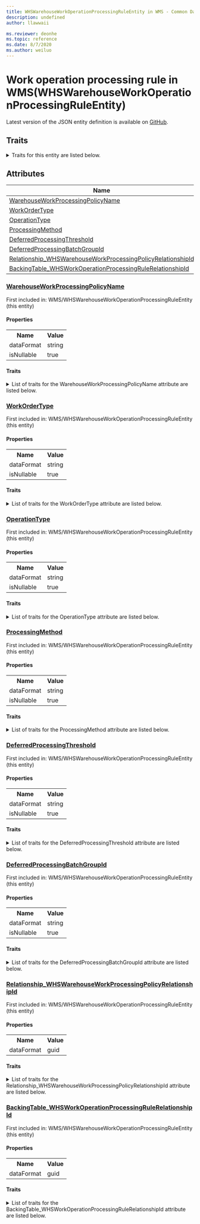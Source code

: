 ```yaml
---
title: WHSWarehouseWorkOperationProcessingRuleEntity in WMS - Common Data Model | Microsoft Docs
description: undefined
author: llawwaii

ms.reviewer: deonhe
ms.topic: reference
ms.date: 8/7/2020
ms.author: weiluo
---
```


# Work operation processing rule in WMS(WHSWarehouseWorkOperationProcessingRuleEntity)

  
 Latest version of the JSON entity definition is available on <a href="https://github.com/Microsoft/CDM/tree/master/schemaDocuments/core/operationsCommon/Entities/SupplyChain/WMS/WHSWarehouseWorkOperationProcessingRuleEntity.cdm.json" target="_blank">GitHub</a>.  

## Traits

<details>
<summary>Traits for this entity are listed below.  
</summary>

**is.CDM.entityVersion**  
  <table><tr><th>Parameter</th><th>Value</th><th>Data type</th><th>Explanation</th></tr><tr><td>versionNumber</td><td>"1.1"</td><td>string</td><td>semantic version number of the entity</td></tr></table>

**is.application.releaseVersion**  
  <table><tr><th>Parameter</th><th>Value</th><th>Data type</th><th>Explanation</th></tr><tr><td>releaseVersion</td><td>"10.0.13.0"</td><td>string</td><td>semantic version number of the application introducing this entity</td></tr></table>

**is.localized.displayedAs**  
  Holds the list of language specific display text for an object.  <table><tr><th>Parameter</th><th>Value</th><th>Data type</th><th>Explanation</th></tr><tr><td>localizedDisplayText</td><td><table><tr><th>languageTag</th><th>displayText</th></tr><tr><td>en</td><td>Work operation processing rule</td></tr></table></td><td>entity</td><td>a reference to the constant entity holding the list of localized text</td></tr></table>

</details>

## Attributes

|Name|Description|First Included in Instance|
|---|---|---|
|[WarehouseWorkProcessingPolicyName](#WarehouseWorkProcessingPolicyName)||<a href="WHSWarehouseWorkOperationProcessingRuleEntity.md" target="_blank">WMS/WHSWarehouseWorkOperationProcessingRuleEntity</a>|
|[WorkOrderType](#WorkOrderType)||<a href="WHSWarehouseWorkOperationProcessingRuleEntity.md" target="_blank">WMS/WHSWarehouseWorkOperationProcessingRuleEntity</a>|
|[OperationType](#OperationType)||<a href="WHSWarehouseWorkOperationProcessingRuleEntity.md" target="_blank">WMS/WHSWarehouseWorkOperationProcessingRuleEntity</a>|
|[ProcessingMethod](#ProcessingMethod)||<a href="WHSWarehouseWorkOperationProcessingRuleEntity.md" target="_blank">WMS/WHSWarehouseWorkOperationProcessingRuleEntity</a>|
|[DeferredProcessingThreshold](#DeferredProcessingThreshold)||<a href="WHSWarehouseWorkOperationProcessingRuleEntity.md" target="_blank">WMS/WHSWarehouseWorkOperationProcessingRuleEntity</a>|
|[DeferredProcessingBatchGroupId](#DeferredProcessingBatchGroupId)||<a href="WHSWarehouseWorkOperationProcessingRuleEntity.md" target="_blank">WMS/WHSWarehouseWorkOperationProcessingRuleEntity</a>|
|[Relationship_WHSWarehouseWorkProcessingPolicyRelationshipId](#Relationship_WHSWarehouseWorkProcessingPolicyRelationshipId)||<a href="WHSWarehouseWorkOperationProcessingRuleEntity.md" target="_blank">WMS/WHSWarehouseWorkOperationProcessingRuleEntity</a>|
|[BackingTable_WHSWorkOperationProcessingRuleRelationshipId](#BackingTable_WHSWorkOperationProcessingRuleRelationshipId)||<a href="WHSWarehouseWorkOperationProcessingRuleEntity.md" target="_blank">WMS/WHSWarehouseWorkOperationProcessingRuleEntity</a>|

### <a href=#WarehouseWorkProcessingPolicyName name="WarehouseWorkProcessingPolicyName">WarehouseWorkProcessingPolicyName</a>

First included in: WMS/WHSWarehouseWorkOperationProcessingRuleEntity (this entity)  

#### Properties

<table><tr><th>Name</th><th>Value</th></tr><tr><td>dataFormat</td><td>string</td></tr><tr><td>isNullable</td><td>true</td></tr></table>

#### Traits

<details>
<summary>List of traits for the WarehouseWorkProcessingPolicyName attribute are listed below.</summary>

**is.dataFormat.character**  
**is.dataFormat.big**  
**is.dataFormat.array**  
**is.nullable**  
The attribute value may be set to NULL.  

**is.dataFormat.character**  
**is.dataFormat.array**  
</details>

### <a href=#WorkOrderType name="WorkOrderType">WorkOrderType</a>

First included in: WMS/WHSWarehouseWorkOperationProcessingRuleEntity (this entity)  

#### Properties

<table><tr><th>Name</th><th>Value</th></tr><tr><td>dataFormat</td><td>string</td></tr><tr><td>isNullable</td><td>true</td></tr></table>

#### Traits

<details>
<summary>List of traits for the WorkOrderType attribute are listed below.</summary>

**is.dataFormat.character**  
**is.dataFormat.big**  
**is.dataFormat.array**  
**is.nullable**  
The attribute value may be set to NULL.  

**is.dataFormat.character**  
**is.dataFormat.array**  
</details>

### <a href=#OperationType name="OperationType">OperationType</a>

First included in: WMS/WHSWarehouseWorkOperationProcessingRuleEntity (this entity)  

#### Properties

<table><tr><th>Name</th><th>Value</th></tr><tr><td>dataFormat</td><td>string</td></tr><tr><td>isNullable</td><td>true</td></tr></table>

#### Traits

<details>
<summary>List of traits for the OperationType attribute are listed below.</summary>

**is.dataFormat.character**  
**is.dataFormat.big**  
**is.dataFormat.array**  
**is.nullable**  
The attribute value may be set to NULL.  

**is.dataFormat.character**  
**is.dataFormat.array**  
</details>

### <a href=#ProcessingMethod name="ProcessingMethod">ProcessingMethod</a>

First included in: WMS/WHSWarehouseWorkOperationProcessingRuleEntity (this entity)  

#### Properties

<table><tr><th>Name</th><th>Value</th></tr><tr><td>dataFormat</td><td>string</td></tr><tr><td>isNullable</td><td>true</td></tr></table>

#### Traits

<details>
<summary>List of traits for the ProcessingMethod attribute are listed below.</summary>

**is.dataFormat.character**  
**is.dataFormat.big**  
**is.dataFormat.array**  
**is.nullable**  
The attribute value may be set to NULL.  

**is.dataFormat.character**  
**is.dataFormat.array**  
</details>

### <a href=#DeferredProcessingThreshold name="DeferredProcessingThreshold">DeferredProcessingThreshold</a>

First included in: WMS/WHSWarehouseWorkOperationProcessingRuleEntity (this entity)  

#### Properties

<table><tr><th>Name</th><th>Value</th></tr><tr><td>dataFormat</td><td>string</td></tr><tr><td>isNullable</td><td>true</td></tr></table>

#### Traits

<details>
<summary>List of traits for the DeferredProcessingThreshold attribute are listed below.</summary>

**is.dataFormat.character**  
**is.dataFormat.big**  
**is.dataFormat.array**  
**is.nullable**  
The attribute value may be set to NULL.  

**is.dataFormat.character**  
**is.dataFormat.array**  
</details>

### <a href=#DeferredProcessingBatchGroupId name="DeferredProcessingBatchGroupId">DeferredProcessingBatchGroupId</a>

First included in: WMS/WHSWarehouseWorkOperationProcessingRuleEntity (this entity)  

#### Properties

<table><tr><th>Name</th><th>Value</th></tr><tr><td>dataFormat</td><td>string</td></tr><tr><td>isNullable</td><td>true</td></tr></table>

#### Traits

<details>
<summary>List of traits for the DeferredProcessingBatchGroupId attribute are listed below.</summary>

**is.dataFormat.character**  
**is.dataFormat.big**  
**is.dataFormat.array**  
**is.nullable**  
The attribute value may be set to NULL.  

**is.dataFormat.character**  
**is.dataFormat.array**  
</details>

### <a href=#Relationship_WHSWarehouseWorkProcessingPolicyRelationshipId name="Relationship_WHSWarehouseWorkProcessingPolicyRelationshipId">Relationship_WHSWarehouseWorkProcessingPolicyRelationshipId</a>

First included in: WMS/WHSWarehouseWorkOperationProcessingRuleEntity (this entity)  

#### Properties

<table><tr><th>Name</th><th>Value</th></tr><tr><td>dataFormat</td><td>guid</td></tr></table>

#### Traits

<details>
<summary>List of traits for the Relationship_WHSWarehouseWorkProcessingPolicyRelationshipId attribute are listed below.</summary>

**is.dataFormat.character**  
**is.dataFormat.big**  
**is.dataFormat.array**  
**is.dataFormat.guid**  
**means.identity.entityId**  
**is.linkedEntity.identifier**  
Marks the attribute(s) that hold foreign key references to a linked (used as an attribute) entity. This attribute is added to the resolved entity to enumerate the referenced entities.  <table><tr><th>Parameter</th><th>Value</th><th>Data type</th><th>Explanation</th></tr><tr><td>entityReferences</td><td>empty table</td><td>entity</td><td>a reference to the constant entity holding the list of entity references</td></tr></table>

**is.dataFormat.guid**  
**is.dataFormat.character**  
**is.dataFormat.array**  
</details>

### <a href=#BackingTable_WHSWorkOperationProcessingRuleRelationshipId name="BackingTable_WHSWorkOperationProcessingRuleRelationshipId">BackingTable_WHSWorkOperationProcessingRuleRelationshipId</a>

First included in: WMS/WHSWarehouseWorkOperationProcessingRuleEntity (this entity)  

#### Properties

<table><tr><th>Name</th><th>Value</th></tr><tr><td>dataFormat</td><td>guid</td></tr></table>

#### Traits

<details>
<summary>List of traits for the BackingTable_WHSWorkOperationProcessingRuleRelationshipId attribute are listed below.</summary>

**is.dataFormat.character**  
**is.dataFormat.big**  
**is.dataFormat.array**  
**is.dataFormat.guid**  
**means.identity.entityId**  
**is.linkedEntity.identifier**  
Marks the attribute(s) that hold foreign key references to a linked (used as an attribute) entity. This attribute is added to the resolved entity to enumerate the referenced entities.  <table><tr><th>Parameter</th><th>Value</th><th>Data type</th><th>Explanation</th></tr><tr><td>entityReferences</td><td><table><tr><th>entityReference</th><th>attributeReference</th></tr><tr><td><a href="../../../Tables/SupplyChain/Inventory/Group/WHSWorkOperationProcessingRule.md" target="_blank">/core/operationsCommon/Tables/SupplyChain/Inventory/Group/WHSWorkOperationProcessingRule.cdm.json/WHSWorkOperationProcessingRule</a></td><td><a href="../../../Tables/SupplyChain/Inventory/Group/WHSWorkOperationProcessingRule.md#RecId" target="_blank">RecId</a></td></tr></table></td><td>entity</td><td>a reference to the constant entity holding the list of entity references</td></tr></table>

**is.dataFormat.guid**  
**is.dataFormat.character**  
**is.dataFormat.array**  
</details>
